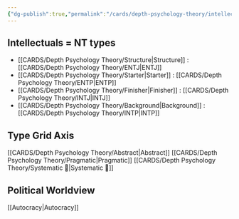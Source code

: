 ```yaml
---
{"dg-publish":true,"permalink":"/cards/depth-psychology-theory/intellectual/","created":"2023-01-21T13:03:38.857+01:00","updated":"2023-02-26T15:54:55.970+01:00"}
---
```



## Intellectuals = NT types
- [[CARDS/Depth Psychology Theory/Structure\|Structure]] : [[CARDS/Depth Psychology Theory/ENTJ\|ENTJ]] 
- [[CARDS/Depth Psychology Theory/Starter\|Starter]] : [[CARDS/Depth Psychology Theory/ENTP\|ENTP]] 
- [[CARDS/Depth Psychology Theory/Finisher\|Finisher]] : [[CARDS/Depth Psychology Theory/INTJ\|INTJ]] 
- [[CARDS/Depth Psychology Theory/Background\|Background]] : [[CARDS/Depth Psychology Theory/INTP\|INTP]]

## Type Grid Axis 
[[CARDS/Depth Psychology Theory/Abstract\|Abstract]]
[[CARDS/Depth Psychology Theory/Pragmatic\|Pragmatic]]
[[CARDS/Depth Psychology Theory/Systematic 🔧\|Systematic 🔧]]

## Political Worldview
[[Autocracy\|Autocracy]]
